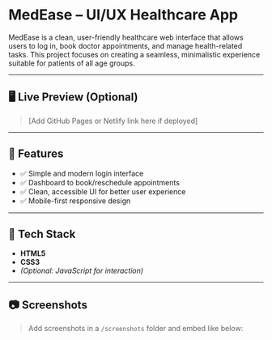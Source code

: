 # MedEase – UI/UX Healthcare App

MedEase is a clean, user-friendly healthcare web interface that allows users to log in, book doctor appointments, and manage health-related tasks. This project focuses on creating a seamless, minimalistic experience suitable for patients of all age groups.

---

## 🖥️ Live Preview (Optional)
> [Add GitHub Pages or Netlify link here if deployed]

---

## 📌 Features

- ✅ Simple and modern login interface
- ✅ Dashboard to book/reschedule appointments
- ✅ Clean, accessible UI for better user experience
- ✅ Mobile-first responsive design

---

## 🧰 Tech Stack

- **HTML5**
- **CSS3**
- *(Optional: JavaScript for interaction)*

---

## 📷 Screenshots

> Add screenshots in a `/screenshots` folder and embed like below:

